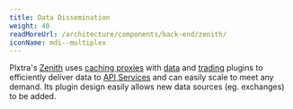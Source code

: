 ```yaml
---
title: Data Dissemination
weight: 40
readMoreUrl: /architecture/components/back-end/zenith/
iconName: mdi--multiplex
---
```


Plxtra's [Zenith](/architecture/components/back-end/zenith/) uses [caching proxies](/architecture/functionalities/back-end/caching-proxy/) with [data](/architecture/functionalities/back-end/feed-server/) and [trading](/architecture/functionalities/back-end/trading-adapter/) plugins to efficiently deliver data to [API Services](/api/) and can easily scale to meet any demand.  Its plugin design easily allows new data sources (eg. exchanges) to be added.
